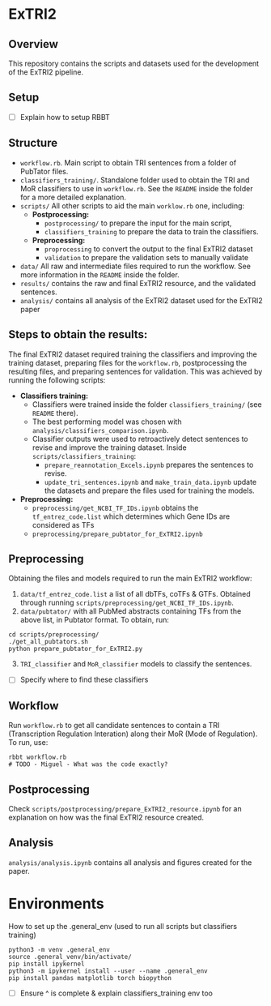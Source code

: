 # ExTRI2

## Overview
This repository contains the scripts and datasets used for the development of the ExTRI2 pipeline.

## Setup
- [ ] Explain how to setup RBBT

## Structure
- `workflow.rb`. Main script to obtain TRI sentences from a folder of PubTator files.
- `classifiers_training/`. Standalone folder used to obtain the TRI and MoR classifiers to use in `workflow.rb`. See the `README` inside the folder for a more detailed explanation.
- `scripts/` All other scripts to aid the main `worklow.rb` one, including:
  - **Postprocessing:** 
    - `postprocessing/` to prepare the input for the main script, 
    - `classifiers_training` to prepare the data to train the classifiers.
  - **Preprocessing:**
    - `proprocessing` to convert the output to the final ExTRI2 dataset
    - `validation` to prepare the validation sets to manually validate
- `data/` All raw and intermediate files required to run the workflow. See more information in the `README` inside the folder.
- `results/` contains the raw and final ExTRI2 resource, and the validated sentences.
- `analysis/` contains all analysis of the ExTRI2 dataset used for the ExTRI2 paper


## Steps to obtain the results:
The final ExTRI2 dataset required training the classifiers and improving the training dataset, preparing files for the `workflow.rb`, postprocessing the resulting files, and preparing sentences for validation. This was achieved by running the following scripts:

- **Classifiers training:** 
    - Classifiers were trained inside the folder `classifiers_training/` (see `README` there). 
    - The best performing model was chosen with `analysis/classifiers_comparison.ipynb`.
    - Classifier outputs were used to retroactively detect sentences to revise and improve the training dataset. Inside `scripts/classifiers_training`:
        - `prepare_reannotation_Excels.ipynb` prepares the sentences to revise.
        - `update_tri_sentences.ipynb` and `make_train_data.ipynb` update the datasets and prepare the files used for training the models.
- **Preprocessing:**
  - `preprocessing/get_NCBI_TF_IDs.ipynb` obtains the `tf_entrez_code.list` which determines which Gene IDs are considered as TFs
  - `preprocessing/prepare_pubtator_for_ExTRI2.ipynb`



## Preprocessing
Obtaining the files and models required to run the main ExTRI2 workflow: 
1. `data/tf_entrez_code.list` a list of all dbTFs, coTFs & GTFs. Obtained through running `scripts/preprocessing/get_NCBI_TF_IDs.ipynb`.
2. `data/pubtator/` with all PubMed abstracts containing TFs from the above list, in Pubtator format. To obtain, run:

```
cd scripts/preprocessing/
./get_all_pubtators.sh
python prepare_pubtator_for_ExTRI2.py
```

3. `TRI_classifier` and `MoR_classifier` models to classify the sentences. 
- [ ] Specify where to find these classifiers


## Workflow
Run `workflow.rb` to get all candidate sentences to contain a TRI (Transcription Regulation Interation) along their MoR (Mode of Regulation). To run, use:

```
rbbt workflow.rb
# TODO - Miguel - What was the code exactly? 
```

## Postprocessing
Check `scripts/postprocessing/prepare_ExTRI2_resource.ipynb` for an explanation on how was the final ExTRI2 resource created.

## Analysis
`analysis/analysis.ipynb` contains all analysis and figures created for the paper.


# Environments
How to set up the .general_env (used to run all scripts but classifiers training)
```
python3 -m venv .general_env
source .general_venv/bin/activate/
pip install ipykernel
python3 -m ipykernel install --user --name .general_env
pip install pandas matplotlib torch biopython
```

- [ ] Ensure ^ is complete & explain classifiers_training env too
